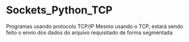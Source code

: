 # Sockets_Python_TCP
Programas usando protocolo TCP/IP
Mesmo usando o TCP, estará sendo feito o envio dos dados do arquivo requisitado de forma segmentada
